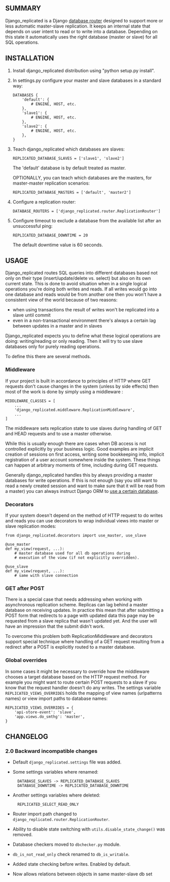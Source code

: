 ## SUMMARY

Django_replicated is a Django [database router][1] designed to support more or
less automatic master-slave replication. It keeps an internal state that
depends on user intent to read or to write into a database. Depending on this
state it automatically uses the right database (master or slave) for all
SQL operations.

[1]: http://docs.djangoproject.com/en/dev/topics/db/multi-db/#topics-db-multi-db-routing


## INSTALLATION

1.  Install django_replicated distribution using "python setup.py install".

1.  In settings.py configure your master and slave databases in a standard way:

        DATABASES {
            'default': {
                # ENGINE, HOST, etc.
            },
            'slave1': {
                # ENGINE, HOST, etc.
            },
            'slave2': {
                # ENGINE, HOST, etc.
            },
        }

1.  Teach django_replicated which databases are slaves:

        REPLICATED_DATABASE_SLAVES = ['slave1', 'slave2']

    The 'default' database is by default treated as master.

    OPTIONALLY, you can teach which databases are the masters, for master-master
    replication scenarios:

        REPLICATED_DATABASE_MASTERS = ['default', 'master2']

1.  Configure a replication router:

        DATABASE_ROUTERS = ['django_replicated.router.ReplicationRouter']

1.  Configure timeout to exclude a database from the available list after an
    unsuccessful ping:

        REPLICATED_DATABASE_DOWNTIME = 20

    The default downtime value is 60 seconds.


## USAGE

Django_replicated routes SQL queries into different databases based not only on
their type (insert/update/delete vs. select) but also on its own current state.
This is done to avoid situation when in a single logical operations you're
doing both writes and reads. If all writes would go into one database and reads
would be from another one then you won't have a consistent view of the world
because of two reasons:

- when using transactions the result of writes won't be replicated into a slave
  until commit
- even in a non-transactional environment there's always a certain lag between
  updates in a master and in slaves

Django_replicated expects you to define what these logical operations are
doing: writing/reading or only reading. Then it will try to use slave databases
only for purely reading operations.

To define this there are several methods.


### Middleware

If your project is built in accordance to principles of HTTP where GET requests
don't cause changes in the system (unless by side effects) then most of the
work is done by simply using a middleware :

    MIDDLEWARE_CLASSES = [
        ...
        'django_replicated.middleware.ReplicationMiddleware',
        ...
    ]

The middleware sets replication state to use slaves during handling of GET and
HEAD requests and to use a master otherwise.

While this is usually enough there are cases when DB access is not controlled
explicitly by your business logic. Good examples are implicit creation of
sessions on first access, writing some bookkeeping info, implicit registration
of a user account somewhere inside the system. These things can happen at
arbitrary moments of time, including during GET requests.

Generally django_replicated handles this by always providing a master databases
for write operations. If this is not enough (say you still want to read a
newly created session and want to make sure that it will be read from a master)
you can always instruct Django ORM to [use a certain database][2].

[2]: http://docs.djangoproject.com/en/dev/topics/db/multi-db/#manually-selecting-a-database


### Decorators

If your system doesn't depend on the method of HTTP request to do writes and
reads you can use decorators to wrap individual views into master or slave
replication modes:

    from django_replicated.decorators import use_master, use_slave

    @use_master
    def my_view(request, ...):
        # master database used for all db operations during
        # execution of the view (if not explicitly overridden).

    @use_slave
    def my_view(request, ...):
        # same with slave connection


### GET after POST

There is a special case that needs addressing when working with asynchronous
replication scheme. Replicas can lag behind a master database on receiving
updates. In practice this mean that after submitting a POST form that redirects
to a page with updated data this page may be requested from a slave replica
that wasn't updated yet. And the user will have an impression that the submit
didn't work.

To overcome this problem both ReplicationMiddleware and decorators support
special technique where handling of a GET request resulting from a redirect
after a POST is explicitly routed to a master database.


### Global overrides

In some cases it might be necessary to override how the middleware chooses
a target database based on the HTTP request method. For example you might want to
route certain POST requests to a slave if you know that the request handler
doesn't do any writes. The settings variable `REPLICATED_VIEWS_OVERRIDES` holds
the mapping of view names (urlpatterns names) or view import paths to database
names:

    REPLICATED_VIEWS_OVERRIDES = {
        'api-store-event': 'slave',
        'app.views.do_smthg': 'master',
    }


## CHANGELOG

### 2.0 Backward incompatible changes
* Default `django_replicated.settings` file was added.
* Some settings variables where renamed:

        DATABASE_SLAVES -> REPLICATED_DATABASE_SLAVES
        DATABASE_DOWNTIME -> REPLICATED_DATABASE_DOWNTIME
* Another settings variables where deleted:

        REPLICATED_SELECT_READ_ONLY
* Router import path changed to `django_replicated.router.ReplicationRouter`.
* Ability to disable state switching with `utils.disable_state_change()` was removed.
* Database checkers moved to `dbchecker.py` module.
* `db_is_not_read_only` check renamed to `db_is_writable`.
* Added state checking before writes. Enabled by default.
* Now allows relations between objects in same master-slave db set
